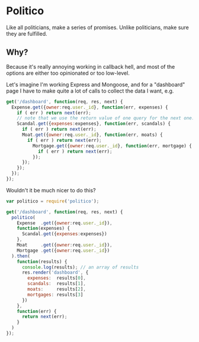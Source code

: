 Politico
========

Like all politicians, make a series of promises.  Unlike politicians, make sure
they are fulfilled.

## Why?

Because it's really annoying working in callback hell, and most of the options
are either too opinionated or too low-level.

Let's imagine I'm working Express and Mongoose, and for a "dashboard" page I
have to make quite a lot of calls to collect the data I want, e.g.

```javascript
get('/dashboard', function(req, res, next) {
  Expense.get({owner:req.user._id}, function(err, expenses) {
    if ( err ) return next(err);
    // note that we use the return value of one query for the next one:
    Scandal.get({expenses:expenses}, function(err, scandals) {
      if ( err ) return next(err);
      Moat.get({owner:req.user._id}, function(err, moats) {
        if ( err ) return next(err);
          Mortgage.get({owner:req.user._id}, function(err, mortgage) {
            if ( err ) return next(err);
          });
      });
    });
  });
});
```

Wouldn't it be much nicer to do this?

```javascript
var politico = require('politico');

get('/dashboard', function(req, res, next) {
  politico(
    Expense  .get({owner:req.user._id}),
    function(expenses) {
      Scandal.get({expenses:expenses})
    },
    Moat     .get({owner:req.user._id}),
    Mortgage .get({owner:req.user._id})
  ).then(
    function(results) {
      console.log(results); // an array of results
      res.render('dashboard', {
        expenses:  results[0],
        scandals:  results[1],
        moats:     results[2],
        mortgages: results[3]
      })
    },
    function(err) {
      return next(err);
    }
  )
});
```